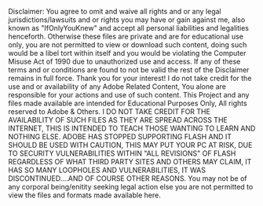 Disclaimer: You agree to omit and waive all rights and or any legal jurisdictions/lawsuits and or rights you may have or gain against me, also known as "IfOnlyYouKnew" and accept all personal liabilities and legalities henceforth. Otherwise these files are private and are for educational use only, you are not permitted to view or download such content, doing such would be a libel tort within itself and you would be violating the Computer Misuse Act of 1990 due to unauthorized use and access. If any of these terms and or conditions are found to not be valid the rest of the Disclaimer remains in full force. Thank you for your interest! I do not take credit for the use and or availability of any Adobe Related Content, You alone are responsible for your actions and use of such content. This Project and any files made available are intended for Educational Purposes Only, All rights reserved to Adobe & Others. I DO NOT TAKE CREDIT FOR THE AVAILABILITY OF SUCH FILES AS THEY ARE SPREAD ACROSS THE INTERNET, THIS IS INTENDED TO TEACH THOSE WANTING TO LEARN AND NOTHING ELSE. ADOBE HAS STOPPED SUPPORTING FLASH AND IT SHOULD BE USED WITH CAUTION, THIS MAY PUT YOUR PC AT RISK, DUE TO SECURITY VULNERABILITIES WITHIN "ALL REVISIONS" OF FLASH REGARDLESS OF WHAT THIRD PARTY SITES AND OTHERS MAY CLAIM, IT HAS SO MANY LOOPHOLES AND VULNERABILITIES, IT WAS DISCONTINUED....AND OF COURSE OTHER REASONS. You may not be of any corporal being/enitity seeking legal action else you are not permitted to view the files and formats made available here.
